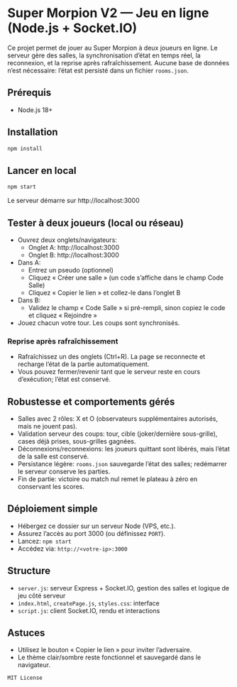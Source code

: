 # Super Morpion V2 — Jeu en ligne (Node.js + Socket.IO)

Ce projet permet de jouer au Super Morpion à deux joueurs en ligne. Le serveur gère des salles, la synchronisation d’état en temps réel, la reconnexion, et la reprise après rafraîchissement. Aucune base de données n’est nécessaire: l’état est persisté dans un fichier `rooms.json`.

## Prérequis
- Node.js 18+

## Installation

```bash
npm install
```

## Lancer en local

```bash
npm start
```

Le serveur démarre sur http://localhost:3000

## Tester à deux joueurs (local ou réseau)

- Ouvrez deux onglets/navigateurs:
  - Onglet A: http://localhost:3000
  - Onglet B: http://localhost:3000
- Dans A:
  - Entrez un pseudo (optionnel)
  - Cliquez « Créer une salle » (un code s’affiche dans le champ Code Salle)
  - Cliquez « Copier le lien » et collez-le dans l’onglet B
- Dans B:
  - Validez le champ « Code Salle » si pré-rempli, sinon copiez le code et cliquez « Rejoindre »
- Jouez chacun votre tour. Les coups sont synchronisés.

### Reprise après rafraîchissement
- Rafraîchissez un des onglets (Ctrl+R). La page se reconnecte et recharge l’état de la partie automatiquement.
- Vous pouvez fermer/revenir tant que le serveur reste en cours d’exécution; l’état est conservé.

## Robustesse et comportements gérés
- Salles avec 2 rôles: X et O (observateurs supplémentaires autorisés, mais ne jouent pas).
- Validation serveur des coups: tour, cible (joker/dernière sous-grille), cases déjà prises, sous-grilles gagnées.
- Déconnexions/reconnexions: les joueurs quittant sont libérés, mais l’état de la salle est conservé.
- Persistance légère: `rooms.json` sauvegarde l’état des salles; redémarrer le serveur conserve les parties.
- Fin de partie: victoire ou match nul remet le plateau à zéro en conservant les scores.

## Déploiement simple
- Hébergez ce dossier sur un serveur Node (VPS, etc.).
- Assurez l’accès au port 3000 (ou définissez `PORT`).
- Lancez: `npm start`
- Accédez via: `http://<votre-ip>:3000`

## Structure
- `server.js`: serveur Express + Socket.IO, gestion des salles et logique de jeu côté serveur
- `index.html`, `createPage.js`, `styles.css`: interface
- `script.js`: client Socket.IO, rendu et interactions

## Astuces
- Utilisez le bouton « Copier le lien » pour inviter l’adversaire.
- Le thème clair/sombre reste fonctionnel et sauvegardé dans le navigateur.

```
MIT License
```
